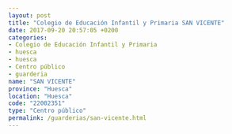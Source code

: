 ```yaml
---
layout: post
title: "Colegio de Educación Infantil y Primaria SAN VICENTE"
date: 2017-09-20 20:57:05 +0200
categories:
- Colegio de Educación Infantil y Primaria
- huesca
- huesca
- Centro público
- guarderia
name: "SAN VICENTE"
province: "Huesca"
location: "Huesca"
code: "22002351"
type: "Centro público"
permalink: /guarderias/san-vicente.html
---
```

